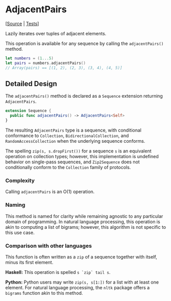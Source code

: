 # AdjacentPairs

[[Source](https://github.com/apple/swift-algorithms/blob/main/Sources/Algorithms/AdjacentPairs.swift) | 
 [Tests](https://github.com/apple/swift-algorithms/blob/main/Tests/SwiftAlgorithmsTests/AdjacentPairsTests.swift)]
 
Lazily iterates over tuples of adjacent elements.

This operation is available for any sequence by calling the `adjacentPairs()` method.

```swift
let numbers = (1...5)
let pairs = numbers.adjacentPairs()
// Array(pairs) == [(1, 2), (2, 3), (3, 4), (4, 5)]
```

## Detailed Design

The `adjacentPairs()` method is declared as a `Sequence` extension returning `AdjacentPairs`.

```swift
extension Sequence {
  public func adjacentPairs() -> AdjacentPairs<Self>
}
```

The resulting `AdjacentPairs` type is a sequence, with conditional conformance to `Collection`, `BidirectionalCollection`, and `RandomAccessCollection` when the underlying sequence conforms.

The spelling `zip(s, s.dropFirst())` for a sequence `s` is an equivalent operation on collection types; however, this implementation is undefined behavior on single-pass sequences, and `Zip2Sequence` does not conditionally conform to the `Collection` family of protocols.

### Complexity

Calling `adjacentPairs` is an O(1) operation.

### Naming

This method is named for clarity while remaining agnostic to any particular domain of programming. In natural language processing, this operation is akin to computing a list of bigrams; however, this algorithm is not specific to this use case.

[naming]: https://forums.swift.org/t/naming-of-chained-with/40999/

### Comparison with other languages

This function is often written as a `zip` of a sequence together with itself, minus its first element.

**Haskell:** This operation is spelled ``s `zip` tail s``.

**Python:** Python users may write `zip(s, s[1:])` for a list with at least one element. For natural language processing, the `nltk` package offers a `bigrams` function akin to this method.
